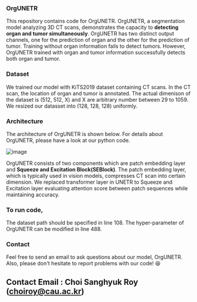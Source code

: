 ### OrgUNETR

This repository contains code for OrgUNETR.
OrgUNETR, a segmentation model analyzing 3D CT scans, demonstrates the capacity to **detecting organ and tumor simultaneously**. OrgUNETR has two distinct output channels, one for the prediction of organ and the other for the prediction of tumor. Training without organ information fails to detect tumors. However, OrgUNETR trained with organ and tumor information successfully detects both organ and tumor.


### Dataset

We trained our model with KiTS2019 dataset containing CT scans. In the CT scan, the location of organ and tumor is annotated. The actual dimenison of the dataset is (512, 512, X) and X are arbitrary number between 29 to 1059. We resized our datasset into (128, 128, 128) uniformly.


### Architecture

The architecture of OrgUNETR is shown below. For details about OrgUNETR, please have a look at our python code.

![image](https://github.com/ChoiSanghyukRoy/OrgUNETR/assets/148459212/5feba058-530e-4c0e-918b-f18cb9dcd762)

OrgUNETR consists of two components which are patch embedding layer and **Squeeze and Excitation Block(SEBlock)**. The patch embedding layer, which is typically used in vision models, compresses CT scan into certain dimension. We replaced transformer layer in UNETR to Squeeze and Excitation layer evaluating attention score between patch sequences while maintaining accuracy.


### To run code,
The dataset path should be specified in line 108. The hyper-parameter of OrgUNETR can be modified in line 488.


### Contact
Feel free to send an email to ask questions about our model, OrgUNETR. Also, please don't hesitate to report problems with our code! 😆
## Contact Email : Choi Sanghyuk Roy (choiroy@cau.ac.kr)


